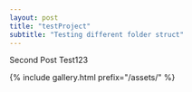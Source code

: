```yaml
---
layout: post
title: "testProject"
subtitle: "Testing different folder struct"
---
```


Second Post Test123
<!-- [My helpful screenshot]({{ "/assets/defaultThumb.jpg" | absolute_url }}) -->
{% include gallery.html prefix="/assets/" %}

